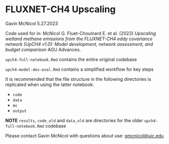 FLUXNET-CH4 Upscaling
================
Gavin McNicol
5.27.2023

Code used for in: McNicol G. Fluet-Chouinard E. et al. (2023) *Upscaling
wetland methane emissions from the FLUXNET-CH4 eddy covariance network
(UpCH4 v1.0): Model development, network assessment, and budget
comparison* AGU Advances.

`upch4-full-notebook.Rmd` contains the entire original codebase

`upch4-model-dev-eval.Rmd` contains a simplified workflow for key steps

It is recommended that the file structure in the following directories
is replicated when using the latter notebook:

- `code`
- `data`
- `mc`
- `output`

**NOTE** `results`, `code_old` and `data_old` are directories for the
older `upch4-full-notebook.Rmd` codebase

Please contact Gavin McNicol with questions about use:
<gmcnicol@uic.edu>
